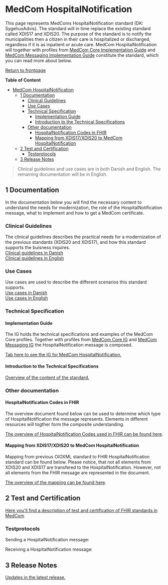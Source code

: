 # MedCom HospitalNotification

This page represents MedComs HospitalNotification standard (DK: SygehusAdvis). The standard will in time replace the existing standard called XDIS17 and XDIS20. The purpose of the standard is to notify the municipalities then a citizen in their care is hospitalized or discharged, regardless if it is as inpatient or acute care. MedCom HospitalNotification will together with profiles from <a href="https://medcomdk.github.io/dk-medcom-core/" target="_blank">MedCom Core Implementation Guide</a> and <a href="https://medcomdk.github.io/dk-medcom-messaging/" target="_blank">MedCom Messaging Implementation Guide</a> constitute the standard, which you can read more about below. 

<a href="https://medcomdk.github.io/MedComLandingPage/" target="_blank">Return to frontpage</a>

**Table of Content**
- [MedCom HospitalNotification](#medcom-hospitalnotification)
  * [1 Documentation](#1-documentation)
    + [Clinical Guidelines](#clinical-guidelines)
    + [Use Cases](#use-cases)
    + [Technical Specification](#technical-specification)
      - [Implementation Guide](#implementation-guide)
      - [Introduction to the Technical Specifications](#introduction-to-the-technical-specifications)
    + [Other documentation](#other-documentation)
      - [HospitalNotification Codes in FHIR](#hospitalnotification-codes-in-fhir)
      - [Mapping from XDIS17/XDIS20 to MedCom HospitalNotification](#mapping-from-xdis17-xdis20-to-medcom-hospitalnotification)
  * [2 Test and Certification](#2-test-and-certification)
    + [Testprotocols](#testprotocols)
  * [3 Release Notes](#3-release-notes)

> Clinical guidelines and use cases are in both Danish and English. The remaining documentation will be in English.

## 1 Documentation 

In the documentation below you will find the necessary content to understand the needs for modernization, the role of the HospitalNotification message, what to implement and how to get a MedCom certificate.

### Clinical Guidelines

The clinical guidelines describes the practical needs for a modernization of the previous standards (XDIS20 and XDIS17), and how this standard supports the buisness inquires. <br> 
[Clinical guidelines in Danish](assets/documents/Clinical-guidelines-DA.md) <br> 
[Clinical guidelines in English](assets/documents/Clinical-guidelines-ENG.md) 

### Use Cases

Use cases are used to describe the different scenarios this standard supports. <br> 
[Use cases in Danish](assets/documents/UseCases-DA.md) <br> 
[Use cases in English](assets/documents/UseCases-ENG.md) 

### Technical Specification

#### Implementation Guide

The IG holds the technical specifications and examples of the MedCom Core profiles. Together with profiles from <a href="https://medcomdk.github.io/dk-medcom-core/" target="_blank">MedCom Core IG</a> and <a href="https://medcomdk.github.io/dk-medcom-messaging/" target="_blank">MedCom Messaging IG</a> the HospitalNotification message is composed.

<a href="https://build.fhir.org/ig/medcomdk/dk-medcom-core/" target="_blank">Tab here to see the IG for MedCom HospitalNotification.</a>

#### Introduction to the Technical Specifications

[Overview of the content of the standard.](assets/documents/Intro-Technical-Spec-ENG.md)

### Other documentation

#### HospitalNotification Codes in FHIR

The overview document found below can be used to determine which type of HospitalNotification the message represents. Elements in different resources will togther form the composite understanding. 

[The overview of HospitalNotification Codes used in FHIR can be found here](/assets/documents/Overview-HospitalNotification-codes-FHIR.md).

#### Mapping from XDIS17/XDIS20 to MedCom HospitalNotification

Mapping from previous OIOXML standard to FHIR HospitalNotification standard can be found below. Please notice, that not all elements from XDIS20 and XDIS17 are transfered to the HospitalNotification. However, not all elements from the FHIR message are represented in the document.

[The overview of the mapping can be found here](/assets/documents/Map_between_OIOXML_and_FHIR_HospitalNotification.md).

## 2 Test and Certification

<a href="https://medcomdk.github.io/MedComLandingPage/#3-test-and-certification" target="_blank">Here you'll find a description of test and certification of FHIR standards in MedCom</a>

### Testprotocols 

Sending a HospitalNotification message:

Receiving a HospitalNotification message:

## 3 Release Notes

[Updates in the latest release.](assets/documents/ReleaseNote-ENG.md)
